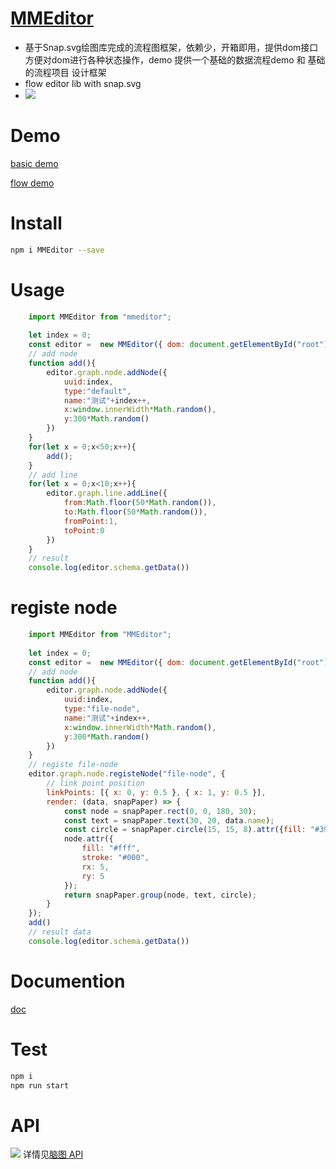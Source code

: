# [MMEditor](https://mizy.github.io/MMEditor/)
* 基于Snap.svg绘图库完成的流程图框架，依赖少，开箱即用，提供dom接口方便对dom进行各种状态操作，demo 提供一个基础的数据流程demo 和 基础的流程项目 设计框架
* flow editor lib with snap.svg
* ![](https://mizy.github.io/MMEditor/snapshot.png)

# Demo

[basic demo](https://mizy.github.io/MMEditor/dist/basic.html)

[flow demo](https://mizy.github.io/MMEditor/dist/index.html)


# Install
```sh
npm i MMEditor --save
```

# Usage
```javascript
	import MMEditor from "mmeditor";
	
	let index = 0;
	const editor =  new MMEditor({ dom: document.getElementById("root")});
	// add node
	function add(){
		editor.graph.node.addNode({
			uuid:index,
			type:"default",
			name:"测试"+index++,
			x:window.innerWidth*Math.random(),
			y:300*Math.random()
		})
	}
	for(let x = 0;x<50;x++){
		add();
	}
	// add line
	for(let x = 0;x<10;x++){
		editor.graph.line.addLine({
			from:Math.floor(50*Math.random()),
			to:Math.floor(50*Math.random()),
			fromPoint:1,
			toPoint:0
		})
	}
	// result
	console.log(editor.schema.getData())
```

# registe node

```javascript
	import MMEditor from "MMEditor";
	
	let index = 0;
	const editor =  new MMEditor({ dom: document.getElementById("root")});
	// add node
	function add(){
		editor.graph.node.addNode({
			uuid:index,
			type:"file-node",
			name:"测试"+index++,
			x:window.innerWidth*Math.random(),
			y:300*Math.random()
		})
	} 
	// registe file-node
	editor.graph.node.registeNode("file-node", {
		// link point position
		linkPoints: [{ x: 0, y: 0.5 }, { x: 1, y: 0.5 }],
		render: (data, snapPaper) => {
			const node = snapPaper.rect(0, 0, 180, 30);
			const text = snapPaper.text(30, 20, data.name);
			const circle = snapPaper.circle(15, 15, 8).attr({fill: "#39a"});
			node.attr({
				fill: "#fff",
				stroke: "#000",
				rx: 5,
				ry: 5
			});
			return snapPaper.group(node, text, circle);
		}
	});
	add()
	// result data
	console.log(editor.schema.getData())
```

# Documention

[doc](https://mizy.github.io/MMEditor/doc/index.html)


# Test
``` sh
npm i
npm run start
```

# API

![](https://mizy.github.io/MMEditor/MMEditor.png)
详情见[脑图 API](http://naotu.baidu.com/file/1dd5c0ff16911b44ca80ab25424908d0?token=b0b597b3b04dedb2)
 